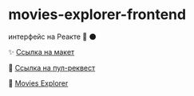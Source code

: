 # movies-explorer-frontend
интерфейс на Реакте 🚀 🌑 

✨ [Ссылка на макет](https://www.figma.com/file/h0tjtiuF1ItFYafBNPeRqW/Diploma-(Copy)?node-id=932%3A4079&t=RNzzcKVRo9AGPqvk-0)

💫 [Ссылка на пул-реквест](https://github.com/auroraptor/movies-explorer-frontend/pull/46)

🌌 [Movies Explorer](https://imagine.nomoredomains.club/)